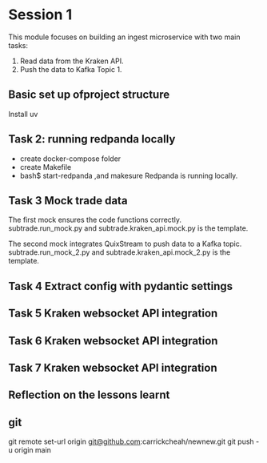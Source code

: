 # Session 1

This module focuses on building an ingest microservice with two main tasks:  

1. Read data from the Kraken API.  
2. Push the data to Kafka Topic 1.  

## Basic set up ofproject structure

Install uv

## Task 2: running redpanda locally  

- create docker-compose folder
- create Makefile
- bash$ start-redpanda ,and makesure Redpanda is running locally.

## Task 3   Mock trade data

The first mock ensures the code functions correctly.  
subtrade.run_mock.py and subtrade.kraken_api.mock.py is the template.  

The second mock integrates QuixStream to push data to a Kafka topic.  
subtrade.run_mock_2.py and subtrade.kraken_api.mock_2.py is the template.  

## Task 4   Extract config with pydantic settings


## Task 5 Kraken websocket API integration


## Task 6 Kraken websocket API integration



## Task 7 Kraken websocket API integration



## Reflection on the lessons learnt  



## git
git remote set-url origin git@github.com:carrickcheah/newnew.git
git push -u origin main
